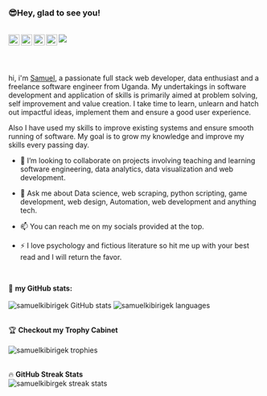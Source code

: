 ### 😎Hey, glad to see you! 
<br/>

<a href="https://instagram.com/samuelkibirige?igshid=ZDdkNTZiNTM=">
  <img align="left" alt="Abhishek's Instagram" width="22px" src="https://raw.githubusercontent.com/hussainweb/hussainweb/main/icons/instagram.png" />
<a/>
<a href="https://discord.gg/samuel kk#3786">
  <img align="left" alt="Kibirige's Discord" width="22px" src="https://raw.githubusercontent.com/peterthehan/peterthehan/master/assets/discord.svg" />
<a/>
<a href="https://twitter.com/samuelkibirige">
  <img align="left" alt="Kibirige Samuel K | Twitter" width="22px" src="https://raw.githubusercontent.com/peterthehan/peterthehan/master/assets/twitter.svg" />
<a/>
<a href="https://www.linkedin.com/in/kalule-samuel-kibirige/">
  <img align="left" alt="Sameul Kibirige's LinkedIN" width="22px" src="https://raw.githubusercontent.com/peterthehan/peterthehan/master/assets/linkedin.svg" />
<a/> 
<a href="https://komarev.com/ghpvc/?username=samuelkibirigek">
  <img src="https://komarev.com/ghpvc/?username=samuelkibirigek"/>
<a/>

<br/><br/>
  
 hi, i'm [Samuel](https://#), a passionate full stack web developer, data enthusiast and a freelance software engineer from Uganda. My undertakings in software development and application of skills is primarily aimed at problem solving, self improvement and value creation. I take time to learn, unlearn and hatch out impactful ideas, implement them and ensure a good user experience. 

Also I have used my skills to improve existing systems and ensure smooth running of software. My goal is to grow my knowledge and improve my skills every passing day.

- 👯 I’m looking to collaborate on projects involving teaching and learning software engineering, data analytics, data visualization and web development.
- 💬 Ask me about Data science, web scraping, python scripting, game development, web design, Automation, web development and anything tech.
- 📫 You can reach me on my socials provided at the top.
- ⚡ I love psychology and fictious literature so hit me up with your best read and I will return the favor.

  <br/>
<!-- Setting up the stats card and the languages card-->
🚧 **my GitHub stats:**
<br/><br/>
<a align="center"> <img src="https://github-readme-stats.vercel.app/api?username=samuelkibirigek&show_icons=true&theme=cobalt" alt="samuelkibirigek GitHub stats" />
  <a/>
<a align="center"> <img src="https://github-readme-stats.vercel.app/api/top-langs/?username=samuelkibirigek&layout=compact&theme=transparent&hide_border=true" alt="samuelkibirigek languages" />
  <a/>
<br/><br/>

<!-- Adding a trophies section to my GitHub profile -->
🏆 **Checkout my Trophy Cabinet**
<br/><br/>
<a align="center"> <img src="https://github-profile-trophy.vercel.app/?username=samuelkibirigek&theme=gruvbox&row=1" alt="samuelkibirigek trophies"> 
  <a/>
<br/><br/>
<!--Setting up the streak stats--> 
🔥 **GitHub Streak Stats**
  <br/>
<a align="center"> <img src="http://github-readme-streak-stats.herokuapp.com?user=samuelkibirigek&theme=cobalt&hide_border=true" alt="samuelkibirgek streak stats">
  <a/>
